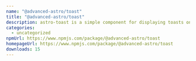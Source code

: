 ```yaml
---
name: "@advanced-astro/toast"
title: "@advanced-astro/toast"
description: astro-toast is a simple component for displaying toasts on your website.
categories:
  - uncategorized
npmUrl: https://www.npmjs.com/package/@advanced-astro/toast
homepageUrl: https://www.npmjs.com/package/@advanced-astro/toast
downloads: 15
---
```

